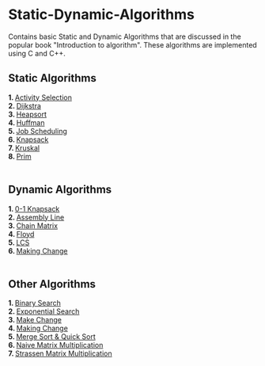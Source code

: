 # Static-Dynamic-Algorithms
Contains basic Static and Dynamic Algorithms that are discussed in the popular book "Introduction to algorithm". These algorithms are implemented using C and C++.
<br/>
## Static Algorithms
<b>1. </b><a href="https://github.com/ishan-modi/Static-Dynamic-Algorithms/blob/master/static_algorithms/activity_selection.cpp">Activity Selection</a><br/>
<b>2. </b><a href="https://github.com/ishan-modi/Static-Dynamic-Algorithms/blob/master/static_algorithms/dijkstra.cpp">Dijkstra</a><br/>
<b>3. </b><a href="https://github.com/ishan-modi/Static-Dynamic-Algorithms/blob/master/static_algorithms/heapsort.cpp">Heapsort</a><br/>
<b>4. </b><a href="https://github.com/ishan-modi/Static-Dynamic-Algorithms/blob/master/static_algorithms/huffman.cpp">Huffman</a><br/>
<b>5. </b><a href="https://github.com/ishan-modi/Static-Dynamic-Algorithms/blob/master/static_algorithms/job_scheduling.cpp">Job Scheduling</a><br/>
<b>6. </b><a href="https://github.com/ishan-modi/Static-Dynamic-Algorithms/blob/master/static_algorithms/knapsack.cpp">Knapsack</a><br/>
<b>7. </b><a href="https://github.com/ishan-modi/Static-Dynamic-Algorithms/blob/master/static_algorithms/kruskal.cpp">Kruskal</a><br/>
<b>8. </b><a href="https://github.com/ishan-modi/Static-Dynamic-Algorithms/blob/master/static_algorithms/prim.cpp">Prim</a><br/>
<br/>
## Dynamic Algorithms
<b>1. </b><a href="https://github.com/ishan-modi/Static-Dynamic-Algorithms/blob/master/dynamic_algorithms/0-1knapsack.cpp">0-1 Knapsack</a><br/>
<b>2. </b><a href="https://github.com/ishan-modi/Static-Dynamic-Algorithms/blob/master/dynamic_algorithms/Assembly_Line.cpp">Assembly Line</a><br/>
<b>3. </b><a href="https://github.com/ishan-modi/Static-Dynamic-Algorithms/blob/master/dynamic_algorithms/Chain_Matrix.c">Chain Matrix</a><br/>
<b>4. </b><a href="https://github.com/ishan-modi/Static-Dynamic-Algorithms/blob/master/dynamic_algorithms/Floyd.cpp">Floyd</a><br/>
<b>5. </b><a href="https://github.com/ishan-modi/Static-Dynamic-Algorithms/blob/master/dynamic_algorithms/LCS.c">LCS</a><br/>
<b>6. </b><a href="https://github.com/ishan-modi/Static-Dynamic-Algorithms/blob/master/dynamic_algorithms/makingchange.cpp">Making Change</a><br/>
<br/>
## Other Algorithms
<b>1. </b><a href="https://github.com/ishan-modi/Static-Dynamic-Algorithms/blob/master/other/binarysearch.cpp">Binary Search</a><br/>
<b>2. </b><a href="https://github.com/ishan-modi/Static-Dynamic-Algorithms/blob/master/other/expo.cpp">Exponential Search</a><br/>
<b>3. </b><a href="https://github.com/ishan-modi/Static-Dynamic-Algorithms/blob/master/other/makechange.cpp">Make Change</a><br/>
<b>4. </b><a href="https://github.com/ishan-modi/Static-Dynamic-Algorithms/blob/master/other/makingchange.cpp">Making Change</a><br/>
<b>5. </b><a href="https://github.com/ishan-modi/Static-Dynamic-Algorithms/blob/master/other/merge_quick_sort.cpp">Merge Sort & Quick Sort</a><br/>
<b>6. </b><a href="https://github.com/ishan-modi/Static-Dynamic-Algorithms/blob/master/other/naive_matrix_mul.cpp">Naive Matrix Multiplication</a><br/>
<b>7. </b><a href="https://github.com/ishan-modi/Static-Dynamic-Algorithms/blob/master/other/strassen_matrix_mul.c">Strassen Matrix Multiplication</a><br/>
